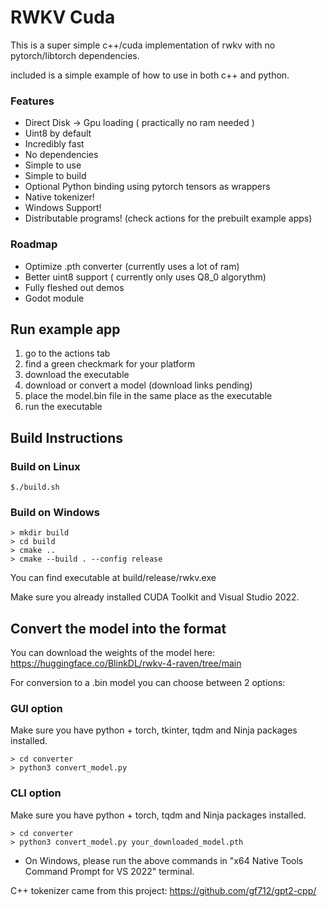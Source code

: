 # RWKV Cuda

This is a super simple c++/cuda implementation of rwkv with no pytorch/libtorch dependencies.

included is a simple example of how to use in both c++ and python.

### Features

* Direct Disk -> Gpu loading ( practically no ram needed )
* Uint8 by default
* Incredibly fast
* No dependencies
* Simple to use
* Simple to build
* Optional Python binding using pytorch tensors as wrappers
* Native tokenizer!
* Windows Support!
* Distributable programs! (check actions for the prebuilt example apps)

### Roadmap

* Optimize .pth converter (currently uses a lot of ram)
* Better uint8 support ( currently only uses Q8_0 algorythm)
* Fully fleshed out demos
* Godot module

## Run example app
1) go to the actions tab
2) find a green checkmark for your platform
3) download the executable
4) download or convert a model (download links pending)
5) place the model.bin file in the same place as the executable
6) run the executable

## Build Instructions

### Build on Linux
```
$./build.sh
```

### Build on Windows

```
> mkdir build
> cd build
> cmake ..
> cmake --build . --config release
```

You can find executable at build/release/rwkv.exe

Make sure you already installed CUDA Toolkit and Visual Studio 2022.

## Convert the model into the format

You can download the weights of the model here:
https://huggingface.co/BlinkDL/rwkv-4-raven/tree/main

For conversion to a .bin model you can choose between 2 options:

### GUI option

Make sure you have python + torch, tkinter, tqdm and Ninja packages installed.
```
> cd converter
> python3 convert_model.py
```

### CLI option

Make sure you have python + torch, tqdm and Ninja packages installed.
```
> cd converter
> python3 convert_model.py your_downloaded_model.pth
```


* On Windows, please run the above commands in "x64 Native Tools Command Prompt for VS 2022" terminal.




C++ tokenizer came from this project:
https://github.com/gf712/gpt2-cpp/
